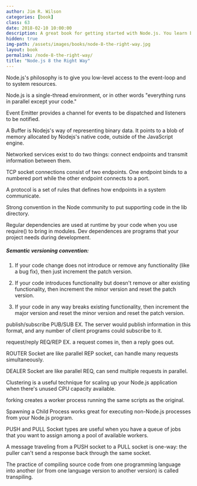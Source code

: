 ```yaml
---
author: Jim R. Wilson
categories: [book]
class: 63
date: 2018-02-10 10:00:00
description: A great book for getting started with Node.js. You learn by doing and this book provides you with projects to do, along with detailed explanation of each line of code written. I enjoyed reading this book and it's a great way to see what's being used in today's web services.
hidden: true
img-path: /assets/images/books/node-8-the-right-way.jpg
layout: book
permalink: /node-8-the-right-way/
title: "Node.js 8 the Right Way"
---
```


Node.js's philosophy is to give you low-level access to the event-loop and to system resources.

Node.js is a single-thread environment, or in other words "everything runs in parallel except your code."

Event Emitter provides a channel for events to be dispatched and listeners to be notified.

A Buffer is Nodejs's way of representing binary data. It points to a blob of memory allocated by Nodejs's native code, outside of the JavaScript engine.

Networked services exist to do two things: connect endpoints and transmit information between them.

TCP socket connections consist of two endpoints. One endpoint binds to a numbered port while the other endpoint connects to a port.

A protocol is a set of rules that defines how endpoints in a system communicate.

Strong convention in the Node community to put supporting code in the lib directory.

Regular dependencies are used at runtime by your code when you use require() to bring in modules. Dev dependences are programs that your project needs during development.

##### Semantic versioning convention:

1. If your code change does not introduce or remove any functionality (like a bug fix), then just increment the patch version.

2. If your code introduces functionality but doesn't remove or alter existing functionality, then increment the minor version and reset the patch version.

3. If your code in any way breaks existing functionality, then increment the major version and reset the minor version and reset the patch version.

publish/subscribe PUB/SUB EX. The server would publish information in this format, and any number of client programs could subscribe to it.

request/reply REQ/REP EX. a request comes in, then a reply goes out.

ROUTER Socket are like parallel REP socket, can handle many requests simultaneously.

DEALER Socket are like parallel REQ, can send multiple requests in parallel.

Clustering is a useful technique for scaling up your Node.js application when there's unused CPU capacity available.

forking creates a worker process running the same scripts as the original.

Spawning a Child Process works great for executing non-Node.js processes from your Node.js program.

PUSH and PULL Socket types are useful when you have a queue of jobs that you want to assign among a pool of available workers.

A message traveling from a PUSH socket to a PULL socket is one-way: the puller can't send a response back through the same socket.

The practice of compiling source code from one programming language into another (or from one language version to another version) is called transpiling.